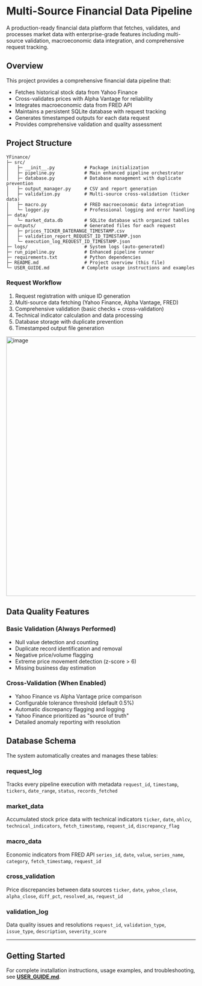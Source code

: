 # Multi-Source Financial Data Pipeline

A production-ready financial data platform that fetches, validates, and processes market data with enterprise-grade features including multi-source validation, macroeconomic data integration, and comprehensive request tracking.

## Overview

This project provides a comprehensive financial data pipeline that:
- Fetches historical stock data from Yahoo Finance
- Cross-validates prices with Alpha Vantage for reliability
- Integrates macroeconomic data from FRED API
- Maintains a persistent SQLite database with request tracking
- Generates timestamped outputs for each data request
- Provides comprehensive validation and quality assessment

## Project Structure

```
YFinance/
├─ src/
│   ├─ __init__.py           # Package initialization
│   ├─ pipeline.py           # Main enhanced pipeline orchestrator
│   ├─ database.py           # Database management with duplicate prevention
│   ├─ output_manager.py     # CSV and report generation
│   ├─ validation.py         # Multi-source cross-validation (ticker data)
│   ├─ macro.py              # FRED macroeconomic data integration
│   └─ logger.py             # Professional logging and error handling
├─ data/
│   └─ market_data.db        # SQLite database with organized tables
├─ outputs/                  # Generated files for each request
│   ├─ prices_TICKER_DATERANGE_TIMESTAMP.csv
│   ├─ validation_report_REQUEST_ID_TIMESTAMP.json
│   └─ execution_log_REQUEST_ID_TIMESTAMP.json
├─ logs/                     # System logs (auto-generated)
├─ run_pipeline.py           # Enhanced pipeline runner
├─ requirements.txt          # Python dependencies
├─ README.md                 # Project overview (this file)
└─ USER_GUIDE.md            # Complete usage instructions and examples
```



### Request Workflow
1. Request registration with unique ID generation
2. Multi-source data fetching (Yahoo Finance, Alpha Vantage, FRED)
3. Comprehensive validation (basic checks + cross-validation)
4. Technical indicator calculation and data processing
5. Database storage with duplicate prevention
6. Timestamped output file generation
<img width="865" height="689" alt="image" src="https://github.com/user-attachments/assets/ada00c1b-4207-491c-9f55-443d1777dfdf" />

## Data Quality Features

### Basic Validation (Always Performed)
- Null value detection and counting
- Duplicate record identification and removal
- Negative price/volume flagging
- Extreme price movement detection (z-score > 6)
- Missing business day estimation

### Cross-Validation (When Enabled)
- Yahoo Finance vs Alpha Vantage price comparison
- Configurable tolerance threshold (default 0.5%)
- Automatic discrepancy flagging and logging
- Yahoo Finance prioritized as "source of truth"
- Detailed anomaly reporting with resolution


## Database Schema

The system automatically creates and manages these tables:

### request_log
Tracks every pipeline execution with metadata
`request_id`, `timestamp`, `tickers`, `date_range`, `status`, `records_fetched`

### market_data
Accumulated stock price data with technical indicators
`ticker`, `date`, `ohlcv`, `technical_indicators`, `fetch_timestamp`, `request_id`, `discrepancy_flag`

### macro_data 
Economic indicators from FRED API
`series_id`, `date`, `value`, `series_name`, `category`, `fetch_timestamp`, `request_id`

### cross_validation
Price discrepancies between data sources
`ticker`, `date`, `yahoo_close`, `alpha_close`, `diff_pct`, `resolved_as`, `request_id`

### validation_log
Data quality issues and resolutions
`request_id`, `validation_type`, `issue_type`, `description`, `severity_score`

---

## Getting Started

For complete installation instructions, usage examples, and troubleshooting, see **[USER_GUIDE.md](USER_GUIDE.md)**.

